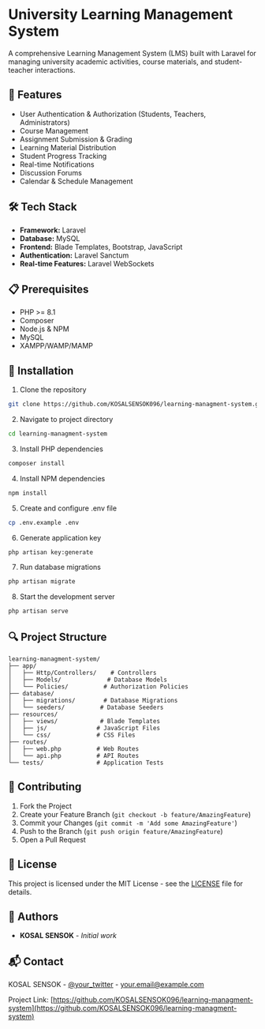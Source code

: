 # University Learning Management System

A comprehensive Learning Management System (LMS) built with Laravel for managing university academic activities, course materials, and student-teacher interactions.

## 🚀 Features

- User Authentication & Authorization (Students, Teachers, Administrators)
- Course Management
- Assignment Submission & Grading
- Learning Material Distribution
- Student Progress Tracking
- Real-time Notifications
- Discussion Forums
- Calendar & Schedule Management

## 🛠 Tech Stack

- **Framework:** Laravel
- **Database:** MySQL
- **Frontend:** Blade Templates, Bootstrap, JavaScript
- **Authentication:** Laravel Sanctum
- **Real-time Features:** Laravel WebSockets

## 📋 Prerequisites

- PHP >= 8.1
- Composer
- Node.js & NPM
- MySQL
- XAMPP/WAMP/MAMP

## 🔧 Installation

1. Clone the repository
```bash
git clone https://github.com/KOSALSENSOK096/learning-managment-system.git
```

2. Navigate to project directory
```bash
cd learning-managment-system
```

3. Install PHP dependencies
```bash
composer install
```

4. Install NPM dependencies
```bash
npm install
```

5. Create and configure .env file
```bash
cp .env.example .env
```

6. Generate application key
```bash
php artisan key:generate
```

7. Run database migrations
```bash
php artisan migrate
```

8. Start the development server
```bash
php artisan serve
```

## 🔍 Project Structure

```
learning-managment-system/
├── app/
│   ├── Http/Controllers/    # Controllers
│   ├── Models/             # Database Models
│   └── Policies/          # Authorization Policies
├── database/
│   ├── migrations/        # Database Migrations
│   └── seeders/          # Database Seeders
├── resources/
│   ├── views/            # Blade Templates
│   ├── js/              # JavaScript Files
│   └── css/             # CSS Files
├── routes/
│   ├── web.php          # Web Routes
│   └── api.php          # API Routes
└── tests/               # Application Tests
```

## 🤝 Contributing

1. Fork the Project
2. Create your Feature Branch (`git checkout -b feature/AmazingFeature`)
3. Commit your Changes (`git commit -m 'Add some AmazingFeature'`)
4. Push to the Branch (`git push origin feature/AmazingFeature`)
5. Open a Pull Request

## 📝 License

This project is licensed under the MIT License - see the [LICENSE](LICENSE) file for details.

## 👥 Authors

- **KOSAL SENSOK** - *Initial work*

## 📬 Contact

KOSAL SENSOK - [@your_twitter](https://twitter.com/your_twitter) - your.email@example.com

Project Link: [https://github.com/KOSALSENSOK096/learning-managment-system](https://github.com/KOSALSENSOK096/learning-managment-system)
